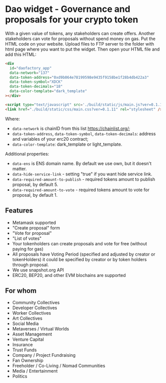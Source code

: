 # Dao widget -  Governance and proposals for your crypto token



With a given value of tokens, any stakeholders can create offers. Another stakeholders can vote for proposals without spend money on gas. Put the HTML code on your website. Upload files to FTP server to the folder with html page where you want to put the widget. Then open your HTML file and add this HTML:

```html
<div
  id="daofactory_app"
  data-network="137"
  data-token-address="0xd9b064e78199598e9435f9158be1f28b4db422a3"
  data-token-symbol="XDCK"
  data-token-decimals="18"
  data-color-template="dark_template"
></div>

<script type="text/javascript" src='./build/static/js/main.js?ver=0.1.11'></script>
<link href="./build/static/css/main.css?ver=0.1.11" rel="stylesheet" />
```

Where:

- `data-network` is chainID from this list <https://chainlist.org/>;
- `data-token-address`, `data-token-symbol`, `data-token-decimals`: address and variables of your erc20 contract;
- `data-color-template`: dark_template or light_template.

Additional properties:

- `data-ens` is ENS domain name. By default we use own, but it doesn't matter.
- `data-hide-service-link` - setting "true" if you want hide service link.
- `data-required-amount-to-publish` - required tokens amount to publish proposal, by default 5.
- `data-required-amount-to-vote` - required tokens amount to vote for proposal, by default 1.

## Features

- Metamask supported
- "Create proposal" form
- "Vote for proposal"
- "List of votes"
- Your tokenholders can create proposals and vote for free (without paying for gas)
- All proposals have Voting Period (specified and adjusted by creator or tokenHolders) it could be specified by creator or by token holders through proposal.
- We use snapshot.org API
- ERC20, BEP20, and other EVM blochains are supported

## For whom

- Community Collectives
- Developer Collectives
- Worker Collectives
- Art Collectives
- Social Media
- Metaverses / Virtual Worlds
- Asset Management
- Venture Capital
- Insurance
- Trust Funds
- Company / Project Fundraising
- Fan Ownership
- Freeholder / Co-Living / Nomad Communities
- Media / Entertainment
- Politics
